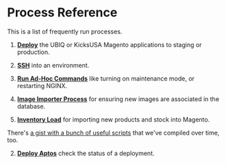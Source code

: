 # Process Reference

This is a list of frequently run processes.

1. [**Deploy**](#deploy-to-staging-or-production) the UBIQ or KicksUSA Magento applications to staging or production.

2. [**SSH**](#ssh-into-an-environment) into an environment.

3. [**Run Ad-Hoc Commands**](#run-ad-hoc-commands) like turning on maintenance mode, or restarting NGINX.

4. [**Image Importer Process**](#image-importer-process) for ensuring new images are associated in the database.

5. [**Inventory Load**](#inventory-load) for importing new products and stock into Magento.

There's [a gist with a bunch of useful scripts](https://gist.github.com/rpnzl/403a88cbe41c32a7dd08ccab7ad958e9) that we've compiled over time, too.


2. [**Deploy Aptos**](#deploy-aptos) check the status of a deployment.
